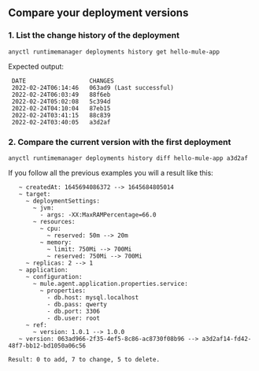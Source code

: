 ## Compare your deployment versions

### 1. List the change history of the deployment

```
anyctl runtimemanager deployments history get hello-mule-app
```

Expected output:

```
 DATE                  CHANGES
 2022-02-24T06:14:46   063ad9 (Last successful) 
 2022-02-24T06:03:49   88f6eb 
 2022-02-24T05:02:08   5c394d
 2022-02-24T04:10:04   87eb15
 2022-02-24T03:41:15   88c839
 2022-02-24T03:40:05   a3d2af
```

### 2. Compare the current version with the first deployment

```
anyctl runtimemanager deployments history diff hello-mule-app a3d2af
```

If you follow all the previous examples you will a result like this:

```
   ~ createdAt: 1645694086372 --> 1645684805014
   ~ target: 
     ~ deploymentSettings: 
       ~ jvm: 
         - args: -XX:MaxRAMPercentage=66.0
       ~ resources: 
         ~ cpu: 
           ~ reserved: 50m --> 20m
         ~ memory: 
           ~ limit: 750Mi --> 700Mi
           ~ reserved: 750Mi --> 700Mi
     ~ replicas: 2 --> 1
   ~ application: 
     ~ configuration: 
       ~ mule.agent.application.properties.service: 
         ~ properties: 
           - db.host: mysql.localhost
           - db.pass: qwerty
           - db.port: 3306
           - db.user: root
     ~ ref: 
       ~ version: 1.0.1 --> 1.0.0
   ~ version: 063ad966-2f35-4ef5-8c86-ac8730f08b96 --> a3d2af14-fd42-48f7-bb12-bd1050a06c56

Result: 0 to add, 7 to change, 5 to delete.
```